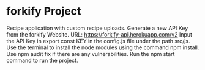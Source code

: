 # forkify Project

Recipe application with custom recipe uploads.
Generate a new API Key from the forkify Website. URL: https://forkify-api.herokuapp.com/v2
Input the API Key in export const KEY in the config.js file under the path src/js.
Use the terminal to install the node modules using the command npm install.
Use npm audit fix if there are any vulnerabilities.
Run the npm start command to run the project.
